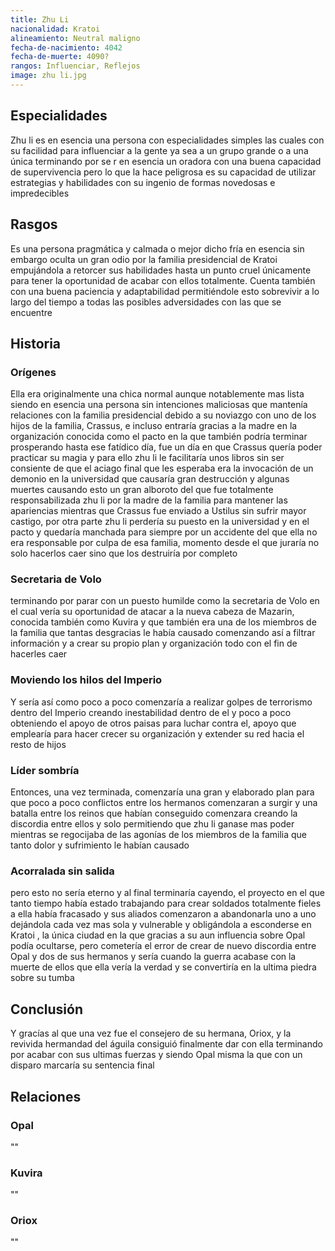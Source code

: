 ```yaml
---
title: Zhu Li
nacionalidad: Kratoi
alineamiento: Neutral maligno
fecha-de-nacimiento: 4042
fecha-de-muerte: 4090?
rangos: Influenciar, Reflejos
image: zhu li.jpg
---
```



## Especialidades

Zhu li es en esencia una persona con especialidades simples las cuales con su facilidad para influenciar a la gente ya sea a un grupo grande o a una única terminando por se r en esencia un oradora con una buena capacidad de supervivencia pero lo que la hace peligrosa es su capacidad de utilizar estrategias y habilidades con su ingenio de formas novedosas e impredecibles

## Rasgos

Es una persona pragmática y calmada o mejor dicho fría en esencia sin embargo oculta un gran odio por la familia presidencial de Kratoi empujándola a retorcer sus habilidades hasta un punto cruel únicamente para tener la oportunidad de acabar con ellos totalmente. Cuenta también con una buena paciencia y adaptabilidad permitiéndole esto sobrevivir a lo largo del tiempo a todas las posibles adversidades con las que se encuentre

## Historia

### Orígenes

Ella era originalmente una chica normal aunque notablemente mas lista siendo en esencia una persona sin intenciones maliciosas que mantenía relaciones con la familia presidencial debido a su noviazgo con uno de los hijos de la familia, Crassus, e incluso entraría gracias a la madre en la organización conocida como el pacto en la que también podría terminar prosperando hasta ese fatídico día, fue un día en que Crassus quería poder practicar su magia y para ello zhu li le facilitaría unos libros sin ser consiente de que el aciago final que les esperaba era la invocación de un demonio en la universidad que causaría gran destrucción y algunas muertes causando esto un gran alboroto del que fue totalmente responsabilizada zhu li por la madre de la familia para mantener las apariencias mientras que Crassus fue enviado a Ustilus sin sufrir mayor castigo, por otra parte zhu li perdería su puesto en la universidad y en el pacto y quedaría manchada para siempre por un accidente del que ella no era responsable por culpa de esa familia, momento desde el que juraría no solo hacerlos caer sino que los destruiría por completo

### Secretaria de Volo

terminando por parar con un puesto humilde como la secretaria de Volo en el cual vería su oportunidad de atacar a la nueva cabeza de Mazarin, conocida también como Kuvira y que también era una de los miembros de la familia que tantas desgracias le había causado comenzando así a filtrar información y a crear su propio plan y organización todo con el fin de hacerles caer

### Moviendo los hilos del Imperio

Y sería así como poco a poco comenzaría a realizar golpes de terrorismo dentro del Imperio creando inestabilidad dentro de el y poco a poco obteniendo el apoyo de otros paisas para luchar contra el, apoyo que emplearía para hacer crecer su organización  y extender su red hacia el resto de hijos

### Líder sombría

Entonces, una vez terminada, comenzaría una gran y elaborado plan para que poco a poco conflictos entre los hermanos comenzaran a surgir y una batalla entre los reinos que habían conseguido comenzara creando la discordia entre ellos y solo permitiendo que zhu li ganase mas poder mientras se regocijaba de las agonías de los miembros de la familia que tanto dolor y sufrimiento le habían causado

### Acorralada sin salida

pero esto no sería eterno y al final terminaría cayendo, el proyecto en el que tanto tiempo había estado trabajando para crear soldados totalmente fieles a ella había fracasado y sus aliados comenzaron a abandonarla uno a uno dejándola cada vez mas sola y vulnerable y obligándola a esconderse en Kratoi , la única ciudad en la que gracias a su aun influencia sobre Opal podía ocultarse, pero cometería el error de crear de nuevo discordia entre Opal y dos de sus  hermanos y sería cuando la guerra acabase con la muerte de ellos que ella vería la verdad y se convertiría en la ultima piedra sobre su tumba

## Conclusión

Y gracías al que una vez fue el consejero de su hermana, Oriox, y la revivida hermandad del águila consiguió finalmente dar con ella terminando por acabar con sus ultimas fuerzas y siendo Opal misma la que con un disparo marcaría su sentencia final

## Relaciones

### Opal

""

### Kuvira

""

### Oriox

""